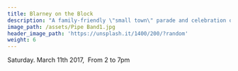 ```yaml
---
title: Blarney on the Block
description: "A family-friendly \"small town\" parade and celebration of St. Patrick's Day"
image_path: /assets/Pipe Band1.jpg
header_image_path: 'https://unsplash.it/1400/200/?random'
weight: 6
---
```



Saturday. March 11th 2017, &nbsp;From 2 to 7pm

&nbsp;